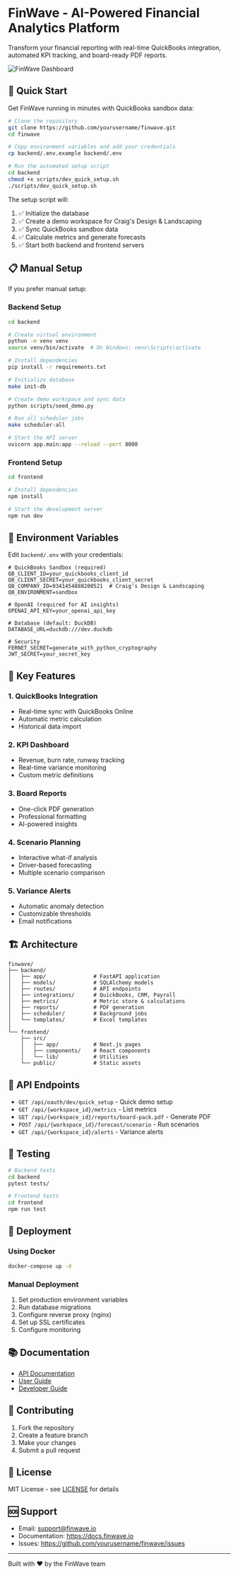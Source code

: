 # FinWave - AI-Powered Financial Analytics Platform

Transform your financial reporting with real-time QuickBooks integration, automated KPI tracking, and board-ready PDF reports.

![FinWave Dashboard](https://via.placeholder.com/800x400?text=FinWave+Dashboard)

## 🚀 Quick Start

Get FinWave running in minutes with QuickBooks sandbox data:

```bash
# Clone the repository
git clone https://github.com/yourusername/finwave.git
cd finwave

# Copy environment variables and add your credentials
cp backend/.env.example backend/.env

# Run the automated setup script
cd backend
chmod +x scripts/dev_quick_setup.sh
./scripts/dev_quick_setup.sh
```

The setup script will:
1. ✅ Initialize the database
2. ✅ Create a demo workspace for Craig's Design & Landscaping
3. ✅ Sync QuickBooks sandbox data
4. ✅ Calculate metrics and generate forecasts
5. ✅ Start both backend and frontend servers

## 📋 Manual Setup

If you prefer manual setup:

### Backend Setup

```bash
cd backend

# Create virtual environment
python -m venv venv
source venv/bin/activate  # On Windows: venv\Scripts\activate

# Install dependencies
pip install -r requirements.txt

# Initialize database
make init-db

# Create demo workspace and sync data
python scripts/seed_demo.py

# Run all scheduler jobs
make scheduler-all

# Start the API server
uvicorn app.main:app --reload --port 8000
```

### Frontend Setup

```bash
cd frontend

# Install dependencies
npm install

# Start the development server
npm run dev
```

## 🔑 Environment Variables

Edit `backend/.env` with your credentials:

```env
# QuickBooks Sandbox (required)
QB_CLIENT_ID=your_quickbooks_client_id
QB_CLIENT_SECRET=your_quickbooks_client_secret
QB_COMPANY_ID=9341454888200521  # Craig's Design & Landscaping
QB_ENVIRONMENT=sandbox

# OpenAI (required for AI insights)
OPENAI_API_KEY=your_openai_api_key

# Database (default: DuckDB)
DATABASE_URL=duckdb:///dev.duckdb

# Security
FERNET_SECRET=generate_with_python_cryptography
JWT_SECRET=your_secret_key
```

## 🎯 Key Features

### 1. **QuickBooks Integration**
- Real-time sync with QuickBooks Online
- Automatic metric calculation
- Historical data import

### 2. **KPI Dashboard**
- Revenue, burn rate, runway tracking
- Real-time variance monitoring
- Custom metric definitions

### 3. **Board Reports**
- One-click PDF generation
- Professional formatting
- AI-powered insights

### 4. **Scenario Planning**
- Interactive what-if analysis
- Driver-based forecasting
- Multiple scenario comparison

### 5. **Variance Alerts**
- Automatic anomaly detection
- Customizable thresholds
- Email notifications

## 🏗️ Architecture

```
finwave/
├── backend/
│   ├── app/               # FastAPI application
│   ├── models/            # SQLAlchemy models
│   ├── routes/            # API endpoints
│   ├── integrations/      # QuickBooks, CRM, Payroll
│   ├── metrics/           # Metric store & calculations
│   ├── reports/           # PDF generation
│   ├── scheduler/         # Background jobs
│   └── templates/         # Excel templates
│
└── frontend/
    ├── src/
    │   ├── app/           # Next.js pages
    │   ├── components/    # React components
    │   └── lib/           # Utilities
    └── public/            # Static assets
```

## 📡 API Endpoints

- `GET /api/oauth/dev/quick_setup` - Quick demo setup
- `GET /api/{workspace_id}/metrics` - List metrics
- `GET /api/{workspace_id}/reports/board-pack.pdf` - Generate PDF
- `POST /api/{workspace_id}/forecast/scenario` - Run scenarios
- `GET /api/{workspace_id}/alerts` - Variance alerts

## 🧪 Testing

```bash
# Backend tests
cd backend
pytest tests/

# Frontend tests
cd frontend
npm run test
```

## 🚢 Deployment

### Using Docker

```bash
docker-compose up -d
```

### Manual Deployment

1. Set production environment variables
2. Run database migrations
3. Configure reverse proxy (nginx)
4. Set up SSL certificates
5. Configure monitoring

## 📚 Documentation

- [API Documentation](http://localhost:8000/api/docs)
- [User Guide](docs/user-guide.md)
- [Developer Guide](docs/developer-guide.md)

## 🤝 Contributing

1. Fork the repository
2. Create a feature branch
3. Make your changes
4. Submit a pull request

## 📄 License

MIT License - see [LICENSE](LICENSE) for details

## 🆘 Support

- Email: support@finwave.io
- Documentation: https://docs.finwave.io
- Issues: https://github.com/yourusername/finwave/issues

---

Built with ❤️ by the FinWave team